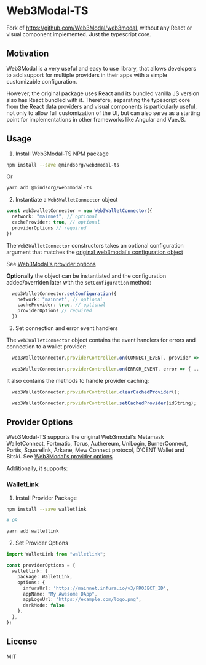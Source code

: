 # Web3Modal-TS

Fork of https://github.com/Web3Modal/web3modal, without any React or visual component implemented. Just the typescript core.

## Motivation

Web3Modal is a very useful and easy to use library, that allows developers to add support for multiple providers in their apps with a simple customizable configuration. 

However, the original package uses React and its bundled vanilla JS version also has React bundled with it. Therefore, separating the typescript core from the React data providers and visual components is particularly useful, not only to allow full customization of the UI, but can also serve as a starting point for implementations in other frameworks like Angular and VueJS.

## Usage

1. Install Web3Modal-TS NPM package

```bash
npm install --save @mindsorg/web3modal-ts
```

Or

```bash
yarn add @mindsorg/web3modal-ts
```

2. Instantiate a `Web3WalletConnector` object

```ts
const web3walletConnector = new Web3WalletConnector({
  network: "mainnet", // optional
  cacheProvider: true, // optional
  providerOptions // required
})
```

The `Web3WalletConnector` constructors takes an optional configuration argument that matches the [original web3modal's configuration object](https://github.com/Web3Modal/web3modal#usage)

See [Web3Modal's provider options](https://github.com/Web3Modal/web3modal#provider-options)

**Optionally** the object can be instantiated and the configuration added/overriden later with the `setConfiguration` method:

```ts
  web3WalletConnector.setConfiguration({
    network: "mainnet", // optional
    cacheProvider: true, // optional
    providerOptions // required
  })
```

3. Set connection and error event handlers

The `web3WalletConnector` object contains the event handlers for errors and connection to a wallet provider:

```ts
  web3WalletConnector.providerController.on(CONNECT_EVENT, provider => { ... });

  web3WalletConnector.providerController.on(ERROR_EVENT, error => { ... });

```

It also contains the methods to handle provider caching:

```ts
  web3WalletConnector.providerController.clearCachedProvider();

  web3WalletConnector.providerController.setCachedProvider(idString);
```

## Provider Options

Web3Modal-TS supports the original Web3modal's Metamask WalletConnect, Fortmatic, Torus, Authereum, UniLogin, BurnerConnect, Portis, Squarelink, Arkane, Mew Connect protocol, D'CENT Wallet and Bitski. See [Web3Modal's provider options](https://github.com/Web3Modal/web3modal#provider-options)

Additionally, it supports:

### WalletLink

1. Install Provider Package

```bash
npm install --save walletlink

# OR

yarn add walletlink
```

2. Set Provider Options

```typescript
import WalletLink from "walletlink";

const providerOptions = {
  walletlink: {
    package: WalletLink,
    options: {
      infuraUrl: 'https://mainnet.infura.io/v3/PROJECT_ID',
      appName: "My Awesome DApp",
      appLogoUrl: "https://example.com/logo.png",
      darkMode: false
    },
  },
};
```

## License

MIT